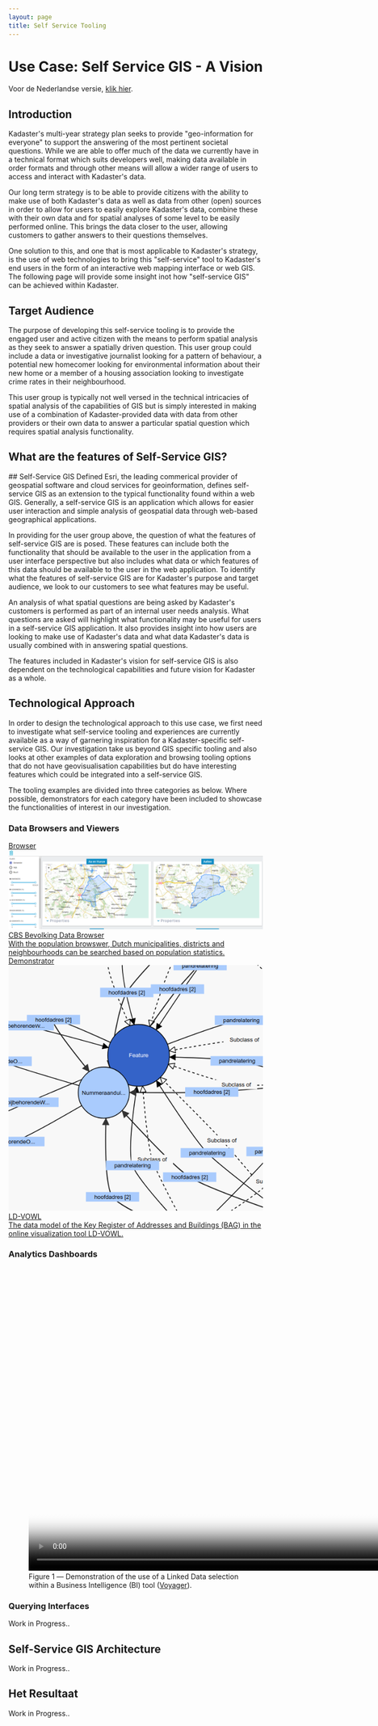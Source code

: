 ```yaml
---
layout: page
title: Self Service Tooling	
---
```


# Use Case: Self Service GIS - A Vision

Voor de Nederlandse versie, <a href="/cases/selfservice_eng">klik hier</a>.

## Introduction 
Kadaster's multi-year strategy plan seeks to provide "geo-information for everyone" to support the answering of the most pertinent societal questions. 
While we are able to offer much of the data we currently have in a technical format which suits developers well, making data available in order formats and through other means will allow a wider range of users to access and interact with Kadaster's data. 

Our long term strategy is to be able to provide citizens with the ability to make use of both Kadaster's data as well as data from other (open) sources in order to allow for users to easily explore Kadaster's data, combine these with their own data and for spatial analyses of some level to be easily performed online. 
This brings the data closer to the user, allowing customers to gather answers to their questions themselves. 

One solution to this, and one that is most applicable to Kadaster's strategy, is the use of web technologies to bring this "self-service" tool to Kadaster's end users in the form of an interactive web mapping interface or web GIS. 
The following page will provide some insight inot how "self-service GIS" can be achieved within Kadaster. 

## Target Audience
The purpose of developing this self-service tooling is to provide the engaged user and active citizen with the means to perform spatial analysis as they seek to answer a spatially driven question. 
This user group could include a data or investigative journalist looking for a pattern of behaviour, a potential new homecomer looking for environmental information about their new home or a member of a housing association looking to investigate crime rates in their neighbourhood. 

This user group is typically not well versed in the technical intricacies of spatial analysis of the capabilities of GIS but is simply interested in making use of a combination of Kadaster-provided data with data from other providers or their own data to answer a particular spatial question which requires spatial analysis functionality. 

## What are the features of Self-Service GIS?
<div class="textbox" markdown="1">
## Self-Service GIS Defined
Esri, the leading commerical provider of geospatial software and cloud services for geoinformation, defines self-service GIS as an extension to the typical functionality found within a web GIS. 
Generally, a self-service GIS is an application which allows for easier user interaction and simple analysis of geospatial data through web-based geographical applications. 
</div>

In providing for the user group above, the question of what the features of self-service GIS are is posed. These features can include both the functionality that should be available to the user in the application from a user interface perspective but also includes what data or which features of this data should be available to the user in the web application. 
To identify what the features of self-service GIS are for Kadaster's purpose and target audience, we look to our customers to see what features may be useful. 

An analysis of what spatial questions are being asked by Kadaster's customers is performed as part of an internal user needs analysis. What questions are asked will highlight what functionality may be useful for users in a self-service GIS application. 
It also provides insight into how users are looking to make use of Kadaster's data and what data Kadaster's data is usually combined with in answering spatial questions. 

The features included in Kadaster's vision for self-service GIS is also dependent on the technological capabilities and future vision for Kadaster as a whole. 

## Technological Approach
In order to design the technological approach to this use case, we first need to investigate what self-service tooling and experiences are currently available as a way of garnering inspiration for a Kadaster-specific self-service GIS.
Our investigation take us beyond GIS specific tooling and also looks at other examples of data exploration and browsing tooling options that do not have geovisualisation capabilities but do have interesting features which could be integrated into a self-service GIS. 

The tooling examples are divided into three categories as below. Where possible, demonstrators for each category have been included to showcase the functionalities of interest in our investigation. 

### Data Browsers and Viewers

<div class="cards-wrapper">
  <a href="/browsers/bevolking/">
    <div class="card">
      <div class="card-type">Browser</div>
      <img class="card-image" src="/assets/images/cbs-lod.png">
      <div class="card-title">CBS Bevolking Data Browser</div>
      <div class="card-description">With the population browswer, Dutch municipalities, districts and neighbourhoods can be searched based on population statistics.</div>
    </div>
  </a>
    <a href="http://vowl.visualdataweb.org/ldvowl/#/graph?endpointURL=https:%2F%2Fapi.labs.kadaster.nl%2Fdatasets%2Fkadaster%2Fbag%2Fservices%2Fbag%2Fsparql">
    <div class="card">
      <div class="card-type">Demonstrator</div>
      <img class="card-image" src="/assets/images/ld-vowl.png">
      <div class="card-title">LD-VOWL</div>
      <div class="card-description">The data model of the Key Register of Addresses and Buildings (BAG) in the online visualization tool LD-VOWL.</div>
	</div>
  </a>
</div>
  
### Analytics Dashboards

<figure id="1">
  <video controls loop poster="/assets/images/voyager.png" width="1200">
	<source src="/assets/videos/voyager.webm" type="video/webm">
		Helaas, uw browser kan deze webm video niet weergeven.
	</source>
  </video>
  <figcaption>
	Figure 1 ― Demonstration of the use of a Linked Data selection within a Business Intelligence (BI) tool (<a href="https://vega.github.io/voyager/" target="_blank">Voyager</a>).
  </figcaption>
</figure>

<!-- 
TODO: Fix .webm file later
<figure id="2">
  <video controls loop poster="/assets/images/gruff.png" width="1200">
    <source src="/assets/videos/gruff_bag.mp4" type="video/mp4">
      Helaas, uw browser kan deze webm video niet weergeven.
    </source>
  </video>
  <figcaption>
    Figure 2 ― Demonstration of the use of the BAG dataset within a Graphical Browser and Querying Tool (<a href="https://allegrograph.com/products/gruff/" target="_blank">Gruff</a>).
  </figcaption>
</figure> -->

### Querying Interfaces
Work in Progress..

## Self-Service GIS Architecture
Work in Progress..

## Het Resultaat
Work in Progress..